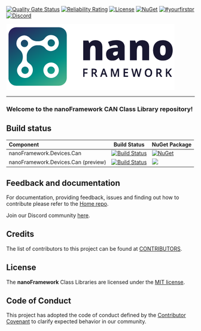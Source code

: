 [![Quality Gate Status](https://sonarcloud.io/api/project_badges/measure?project=nanoframework_lib-nanoFramework.Devices.Can&metric=alert_status)](https://sonarcloud.io/dashboard?id=nanoframework_lib-nanoFramework.Devices.Can) [![Reliability Rating](https://sonarcloud.io/api/project_badges/measure?project=nanoframework_lib-nanoFramework.Devices.Can&metric=reliability_rating)](https://sonarcloud.io/dashboard?id=nanoframework_lib-nanoFramework.Devices.Can) [![License](https://img.shields.io/badge/License-MIT-blue.svg)](LICENSE) [![NuGet](https://img.shields.io/nuget/dt/nanoFramework.Devices.Can.svg?label=NuGet&style=flat&logo=nuget)](https://www.nuget.org/packages/nanoFramework.Devices.Can/) [![#yourfirstpr](https://img.shields.io/badge/first--timers--only-friendly-blue.svg)](https://github.com/nanoframework/Home/blob/master/CONTRIBUTING.md) [![Discord](https://img.shields.io/discord/478725473862549535.svg?logo=discord&logoColor=white&label=Discord&color=7289DA)](https://discord.gg/gCyBu8T)

![nanoFramework logo](https://github.com/nanoframework/Home/blob/master/resources/logo/nanoFramework-repo-logo.png)

-----

### Welcome to the **nanoFramework** CAN Class Library repository!

## Build status

| Component | Build Status | NuGet Package |
|:-|---|---|
| nanoFramework.Devices.Can | [![Build Status](https://dev.azure.com/nanoframework/nanoFramework.Devices.Can/_apis/build/status/nanoframework.lib-nanoFramework.Devices.Can?branchName=develop)](https://dev.azure.com/nanoframework/nanoFramework.Devices.Can/_build/latest?definitionId=25?branchName=master) | [![NuGet](https://img.shields.io/nuget/v/nanoFramework.Devices.Can.svg?label=NuGet&style=flat&logo=nuget)](https://www.nuget.org/packages/nanoFramework.Devices.Can/)  |
| nanoFramework.Devices.Can (preview) | [![Build Status](https://dev.azure.com/nanoframework/nanoFramework.Devices.Can/_apis/build/status/nanoframework.lib-nanoFramework.Devices.Can?branchName=develop)](https://dev.azure.com/nanoframework/nanoFramework.Devices.Can/_build/latest?definitionId=25?branchName=develop) | [![](https://badgen.net/badge/NuGet/preview/D7B023?icon=https://simpleicons.now.sh/azuredevops/fff)](https://dev.azure.com/nanoframework/feed/_packaging?_a=package&feed=sandbox&package=nanoFramework.Devices.Can&protocolType=NuGet&view=overview) |

## Feedback and documentation

For documentation, providing feedback, issues and finding out how to contribute please refer to the [Home repo](https://github.com/nanoframework/Home).

Join our Discord community [here](https://discord.gg/gCyBu8T).

## Credits

The list of contributors to this project can be found at [CONTRIBUTORS](https://github.com/nanoframework/Home/blob/master/CONTRIBUTORS.md).

## License

The **nanoFramework** Class Libraries are licensed under the [MIT license](LICENSE.md).

## Code of Conduct

This project has adopted the code of conduct defined by the [Contributor Covenant](http://contributor-covenant.org/)
to clarify expected behavior in our community.
